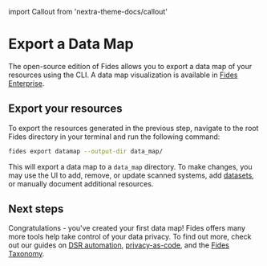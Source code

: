 import Callout from 'nextra-theme-docs/callout'

# Export a Data Map

<Callout>The open-source edition of Fides allows you to export a data map of your resources using the CLI. A data map visualization is available in [Fides Enterprise](../../enterprise/datamaps).</Callout> 

## Export your resources

To export the resources generated in the previous step, navigate to the root Fides directory in your terminal and run the following command:

```sh filename="Push and Export Defaults"
fides export datamap --output-dir data_map/
```

This will export a data map to a `data_map` directory. To make changes, you may use the UI to add, remove, or update scanned systems, add [datasets](../dsr_quickstart/connect_databases), or manually document additional resources. 

## Next steps
Congratulations - you've created your first data map! Fides offers many more tools help take control of your data privacy. To find out more, check out our guides on [DSR automation](../dsr_quickstart/overview), [privacy-as-code](../cli_support/cicd), and the [Fides Taxonomy](https://ethyca.github.io/fideslang/).